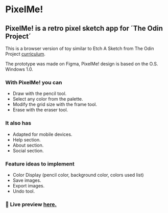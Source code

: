 # PixelMe!

## PixelMe! is a retro pixel sketch app for ´The Odin Project´ ##

This is a browser version of toy similar to Etch A Sketch from The Odin Project [curriculum](https://www.theodinproject.com/paths/foundations/courses/foundations/lessons/etch-a-sketch-project).

The prototype was made on Figma, PixelMe! design is based on the O.S. Windows 1.0.


### With PixelMe! you can ###
- Draw with the pencil tool.
- Select any color from the palette.
- Modify the grid size with the frame tool.
- Erase with the eraser tool.

### It also has ###
- Adapted for mobile devices.
- Help section.
- About section.
- Social section.

### Feature ideas to implement ###
- Color Display (pencil color, background color, colors used list)
- Save images.
- Export images.
- Undo tool.

### 🔗 **Live preview** [here.](https://nicolasr98.github.io/etch-a-sketch/) ###

 
